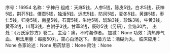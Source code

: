 序号：16954
名称：宁神丹
组成：天麻5钱，人参5钱，陈皮5钱，白术5钱，茯神5钱，荆芥5钱，僵蚕5钱，独活5钱，远志5钱，防风5钱，麦冬5钱，黄连5钱，枣仁5钱，归身5钱，南星5钱，石膏5钱，生地5钱，琥珀3钱，珍珠3钱，牛黄3钱，黄芩3钱，川芎3钱，白附子3钱，甘草3钱，辰砂5钱（另研），金箔30片。
出处：《万氏家抄方》卷二。
主治：痛，不时潮作者。
加减：None
功效：清热养气血。
用法用量：每服50丸，空心白汤送下。
制备方法：酒糊为丸。
临床应用：None
各家论述：None
用药禁忌：None
附注：None
